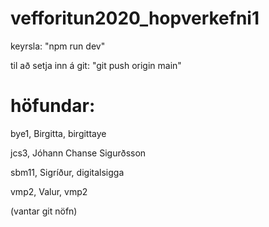 # vefforitun2020_hopverkefni1

keyrsla: "npm run dev"

til að setja inn á git: "git push origin main"

# höfundar: 

bye1, Birgitta, birgittaye

jcs3, Jóhann Chanse Sigurðsson

sbm11, Sigríður, digitalsigga

vmp2, Valur, vmp2

(vantar git nöfn)

